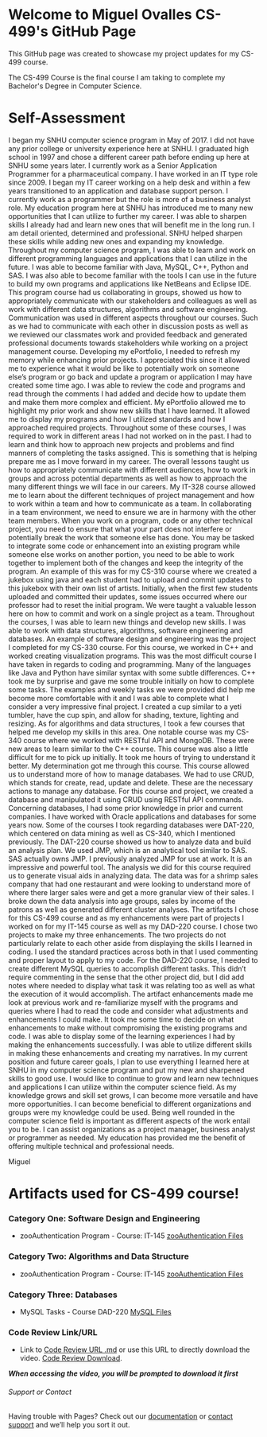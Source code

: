 # Welcome to Miguel Ovalles CS-499's GitHub Page

This GitHub page was created to showcase my project updates for my CS-499 course.

The CS-499 Course is the final course I am taking to complete my Bachelor's Degree in Computer Science.

# Self-Assessment

I began my SNHU computer science program in May of 2017. I did not have any prior college or university experience here at SNHU. I graduated high school in 1997 and chose a different career path before ending up here at SNHU some years later. I currently work as a Senior Application Programmer for a pharmaceutical company. I have worked in an IT type role since 2009. I began my IT career working on a help desk and within a few years transitioned to an application and database support person. I currently work as a programmer but the role is more of a business analyst role.
	My education program here at SNHU has introduced me to many new opportunities that I can utilize to further my career. I was able to sharpen skills I already had and learn new ones that will benefit me in the long run. I am detail oriented, determined and professional. SNHU helped sharpen these skills while adding new ones and expanding my knowledge. Throughout my computer science program, I was able to learn and work on different programming languages and applications that I can utilize in the future. I was able to become familiar with Java, MySQL, C++, Python and SAS. I was also able to become familiar with the tools I can use in the future to build my own programs and applications like NetBeans and Eclipse IDE. This program course had us collaborating in groups, showed us how to appropriately communicate with our stakeholders and colleagues as well as work with different data structures, algorithms and software engineering. Communication was used in different aspects throughout our courses. Such as we had to communicate with each other in discussion posts as well as we reviewed our classmates work and provided feedback and generated professional documents towards stakeholders while working on a project management course. 
	Developing my ePortfolio, I needed to refresh my memory while enhancing prior projects. I appreciated this since it allowed me to experience what it would be like to potentially work on someone else’s program or go back and update a program or application I may have created some time ago. I was able to review the code and programs and read through the comments I had added and decide how to update them and make them more complex and efficient. My ePortfolio allowed me to highlight my prior work and show new skills that I have learned. It allowed me to display my programs and how I utilized standards and how I approached required projects. Throughout some of these courses, I was required to work in different areas I had not worked on in the past. I had to learn and think how to approach new projects and problems and find manners of completing the tasks assigned. This is something that is helping prepare me as I move forward in my career. The overall lessons taught us how to appropriately communicate with different audiences, how to work in groups and across potential departments as well as how to approach the many different things we will face in our careers. My IT-328 course allowed me to learn about the different techniques of project management and how to work within a team and how to communicate as a team. 
	In collaborating in a team environment, we need to ensure we are in harmony with the other team members. When you work on a program, code or any other technical project, you need to ensure that what your part does not interfere or potentially break the work that someone else has done. You may be tasked to integrate some code or enhancement into an existing program while someone else works on another portion, you need to be able to work together to implement both of the changes and keep the integrity of the program. An example of this was for my CS-310 course where we created a jukebox using java and each student had to upload and commit updates to this jukebox with their own list of artists. Initially, when the first few students uploaded and committed their updates, some issues occurred where our professor had to reset the initial program. We were taught a valuable lesson here on how to commit and work on a single project as a team. 
	Throughout the courses, I was able to learn new things and develop new skills. I was able to work with data structures, algorithms, software engineering and databases. An example of software design and engineering was the project I completed for my CS-330 course. For this course, we worked in C++ and worked creating visualization programs. This was the most difficult course I have taken in regards to coding and programming. Many of the languages like Java and Python have similar syntax with some subtle differences. C++ took me by surprise and gave me some trouble initially on how to complete some tasks. The examples and weekly tasks we were provided did help me become more comfortable with it and I was able to complete what I consider a very impressive final project. I created a cup similar to a yeti tumbler, have the cup spin, and allow for shading, texture, lighting and resizing. As for algorithms and data structures, I took a few courses that helped me develop my skills in this area. One notable course was my CS-340 course where we worked with RESTful API and MongoDB. These were new areas to learn similar to the C++ course. This course was also a little difficult for me to pick up initially. It took me hours of trying to understand it better. My determination got me through this course. This course allowed us to understand more of how to manage databases. We had to use CRUD, which stands for create, read, update and delete. These are the necessary actions to manage any database. For this course and project, we created a database and manipulated it using CRUD using RESTful API commands. 
	Concerning databases, I had some prior knowledge in prior and current companies. I have worked with Oracle applications and databases for some years now. Some of the courses I took regarding databases were DAT-220, which centered on data mining as well as CS-340, which I mentioned previously. The DAT-220 course showed us how to analyze data and build an analysis plan. We used JMP, which is an analytical tool similar to SAS. SAS actually owns JMP.  I previously analyzed JMP for use at work. It is an impressive and powerful tool. The analysis we did for this course required us to generate visual aids in analyzing data. The data was for a shrimp sales company that had one restaurant and were looking to understand more of where there larger sales were and get a more granular view of their sales. I broke down the data analysis into age groups, sales by income of the patrons as well as generated different cluster analyses. 
	The artifacts I chose for this CS-499 course and as my enhancements were part of projects I worked on for my IT-145 course as well as my DAD-220 course. I chose two projects to make my three enhancements. The two projects do not particularly relate to each other aside from displaying the skills I learned in coding. I used the standard practices across both in that I used commenting and proper layout to apply to my code. For the DAD-220 course, I needed to create different MySQL queries to accomplish different tasks. This didn’t require commenting in the sense that the other project did, but I did add notes where needed to display what task it was relating too as well as what the execution of it would accomplish. The artifact enhancements made me look at previous work and re-familiarize myself with the programs and queries where I had to read the code and consider what adjustments and enhancements I could make. It took me some time to decide on what enhancements to make without compromising the existing programs and code. I was able to display some of the learning experiences I had by making the enhancements successfully. I was able to utilize different skills in making these enhancements and creating my narratives. 
	In my current position and future career goals, I plan to use everything I learned here at SNHU in my computer science program and put my new and sharpened skills to good use. I would like to continue to grow and learn new techniques and applications I can utilize within the computer science field. As my knowledge grows and skill set grows, I can become more versatile and have more opportunities. I can become beneficial to different organizations and groups were my knowledge could be used. Being well rounded in the computer science field is important as different aspects of the work entail you to be. I can assist organizations as a project manager, business analyst or programmer as needed. My education has provided me the benefit of offering multiple technical and professional needs.

Miguel

# Artifacts used for CS-499 course!

### Category One: Software Design and Engineering

- zooAuthentication Program - Course: IT-145 [zooAuthentication Files](https://github.com/miguelovalles/miguelovalles.github.io/tree/main/zooAuthentication)

### Category Two: Algorithms and Data Structure

- zooAuthentication Program - Course: IT-145 [zooAuthentication Files](https://github.com/miguelovalles/miguelovalles.github.io/tree/main/zooAuthentication)

### Category Three: Databases

- MySQL Tasks - Course DAD-220 [MySQL Files](https://github.com/miguelovalles/miguelovalles.github.io/tree/main/MySQL)

### Code Review Link/URL

- Link to [Code Review URL .md](CodeReview.md) or use this URL to directly download the video. [Code Review Download](http://gofile.me/2ATFw/y7PvIvcgQ).

***When accessing the video, you will be prompted to download it first***


###### Support or Contact

Having trouble with Pages? Check out our [documentation](https://docs.github.com/categories/github-pages-basics/) or [contact support](https://github.com/contact) and we’ll help you sort it out.
